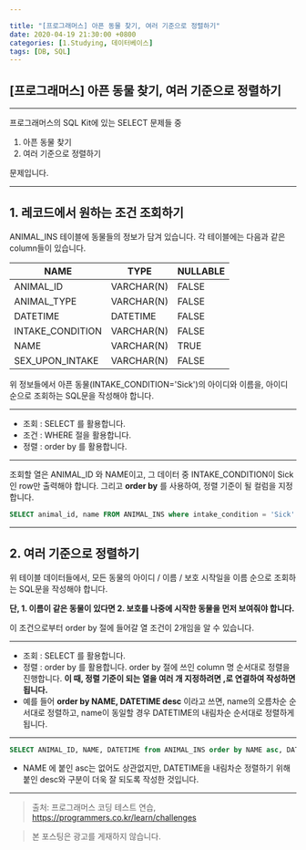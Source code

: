 ```yaml
---

title: "[프로그래머스] 아픈 동물 찾기, 여러 기준으로 정렬하기"
date: 2020-04-19 21:30:00 +0800
categories: [1.Studying, 데이터베이스]
tags: [DB, SQL]
---
```




## **[프로그래머스] 아픈 동물 찾기**, 여러 기준으로 정렬하기

------

프로그래머스의 SQL Kit에 있는 SELECT 문제들 중

1. 아픈 동물 찾기
2. 여러 기준으로 정렬하기

문제입니다.

------



## **1. 레코드에서 원하는 조건 조회하기**

ANIMAL_INS 테이블에 동물들의 정보가 담겨 있습니다. 각 테이블에는 다음과 같은 column들이 있습니다.

| NAME             | TYPE       | NULLABLE |
| ---------------- | ---------- | -------- |
| ANIMAL_ID        | VARCHAR(N) | FALSE    |
| ANIMAL_TYPE      | VARCHAR(N) | FALSE    |
| DATETIME         | DATETIME   | FALSE    |
| INTAKE_CONDITION | VARCHAR(N) | FALSE    |
| NAME             | VARCHAR(N) | TRUE     |
| SEX_UPON_INTAKE  | VARCHAR(N) | FALSE    |

위 정보들에서 아픈 동물(INTAKE_CONDITION='Sick')의 아이디와 이름을, 아이디 순으로 조회하는 SQL문을 작성해야 합니다.

------

* 조회 : SELECT 를 활용합니다.
* 조건 : WHERE 절을 활용합니다.
* 정렬 : order by 를 활용합니다.

------

조회할 열은 ANIMAL_ID 와 NAME이고, 그 데이터 중 INTAKE_CONDITION이 Sick 인 row만 출력해야 합니다. 그리고 **order by** 를 사용하여, 정렬 기준이 될 컬럼을 지정합니다.



```sql
SELECT animal_id, name FROM ANIMAL_INS where intake_condition = 'Sick' order by animal_id
```



------

## **2. 여러 기준으로 정렬하기**

위 테이블 데이터들에서, 모든 동물의 아이디 / 이름 / 보호 시작일을 이름 순으로 조회하는 SQL문을 작성해야 합니다.

**단, 1. 이름이 같은 동물이 있다면 2. 보호를 나중에 시작한 동물을 먼저 보여줘야 합니다.**

이 조건으로부터 order by 절에 들어갈 열 조건이 2개임을 알 수 있습니다.

------

* 조회 : SELECT 를 활용합니다.
* 정렬 : order by 를 활용합니다. order by 절에 쓰인 column 명 순서대로 정렬을 진행합니다. **이 때, 정렬 기준이 되는 열을 여러 개 지정하려면 ,로 연결하여 작성하면 됩니다.**
* 예를 들어 **order by NAME, DATETIME desc** 이라고 쓰면, name의 오름차순 순서대로 정렬하고, name이 동일할 경우 DATETIME의 내림차순 순서대로 정렬하게 됩니다.

------



```sql
SELECT ANIMAL_ID, NAME, DATETIME from ANIMAL_INS order by NAME asc, DATETIME desc
```

* NAME 에 붙인 asc는 없어도 상관없지만, DATETIME을 내림차순 정렬하기 위해 붙인 desc와 구분이 더욱 잘 되도록 작성한 것입니다.

---


> 출처: 프로그래머스 코딩 테스트 연습, https://programmers.co.kr/learn/challenges

> 본 포스팅은 광고를 게재하지 않습니다.